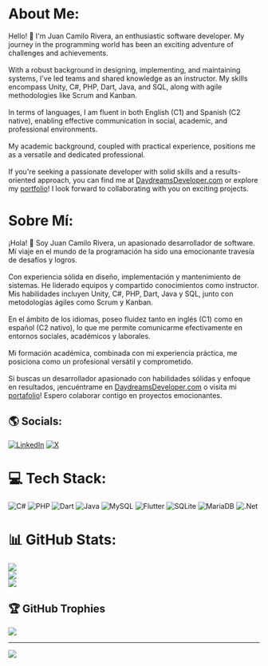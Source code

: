 # About Me:
Hello! 👋 I'm Juan Camilo Rivera, an enthusiastic software developer. My journey in the programming world has been an exciting adventure of challenges and achievements.<br><br>With a robust background in designing, implementing, and maintaining systems, I've led teams and shared knowledge as an instructor. My skills encompass Unity, C#, PHP, Dart, Java, and SQL, along with agile methodologies like Scrum and Kanban.<br><br>In terms of languages, I am fluent in both English (C1) and Spanish (C2 native), enabling effective communication in social, academic, and professional environments.<br><br>My academic background, coupled with practical experience, positions me as a versatile and dedicated professional.<br><br>If you're seeking a passionate developer with solid skills and a results-oriented approach, you can find me at [DaydreamsDeveloper.com](https://daydreamsdeveloper.com/home.html) or explore my [portfolio](https://daydreamsdeveloper.com/portfolio.html)! I look forward to collaborating with you on exciting projects.

# Sobre Mí:
¡Hola! 👋 Soy Juan Camilo Rivera, un apasionado desarrollador de software. Mi viaje en el mundo de la programación ha sido una emocionante travesía de desafíos y logros.<br><br>Con experiencia sólida en diseño, implementación y mantenimiento de sistemas. He liderado equipos y compartido conocimientos como instructor. Mis habilidades incluyen Unity, C#, PHP, Dart, Java y SQL, junto con metodologías ágiles como Scrum y Kanban.<br><br>En el ámbito de los idiomas, poseo fluidez tanto en inglés (C1) como en español (C2 nativo), lo que me permite comunicarme efectivamente en entornos sociales, académicos y laborales.<br><br>Mi formación académica, combinada con mi experiencia práctica, me posiciona como un profesional versátil y comprometido.<br><br>Si buscas un desarrollador apasionado con habilidades sólidas y enfoque en resultados, ¡encuéntrame en [DaydreamsDeveloper.com](https://daydreamsdeveloper.com/home-es.html) o visita mi [portafolio](https://daydreamsdeveloper.com/portfolio-es.html)! Espero colaborar contigo en proyectos emocionantes.

## 🌎 Socials:
[![LinkedIn](https://img.shields.io/badge/LinkedIn-%230077B5.svg?logo=linkedin&logoColor=white)](https://linkedin.com/in/daydreamsdeveloper) [![X](https://img.shields.io/badge/X-black.svg?logo=X&logoColor=white)](https://x.com/3DGamesDevelope) 

# 💻 Tech Stack:
![C#](https://img.shields.io/badge/c%23-%23239120.svg?style=for-the-badge&logo=csharp&logoColor=white) ![PHP](https://img.shields.io/badge/php-%23777BB4.svg?style=for-the-badge&logo=php&logoColor=white) ![Dart](https://img.shields.io/badge/dart-%230175C2.svg?style=for-the-badge&logo=dart&logoColor=white) ![Java](https://img.shields.io/badge/java-%23ED8B00.svg?style=for-the-badge&logo=openjdk&logoColor=white) ![MySQL](https://img.shields.io/badge/mysql-%2300000f.svg?style=for-the-badge&logo=mysql&logoColor=white) ![Flutter](https://img.shields.io/badge/Flutter-%2302569B.svg?style=for-the-badge&logo=Flutter&logoColor=white) ![SQLite](https://img.shields.io/badge/sqlite-%2307405e.svg?style=for-the-badge&logo=sqlite&logoColor=white) ![MariaDB](https://img.shields.io/badge/MariaDB-003545?style=for-the-badge&logo=mariadb&logoColor=white) ![.Net](https://img.shields.io/badge/.NET-5C2D91?style=for-the-badge&logo=.net&logoColor=white)
# 📊 GitHub Stats:
![](https://github-readme-stats-daydreamsdeveloper.vercel.app/api?username=DaydreamsDev&theme=blueberry&hide_border=false&include_all_commits=true&count_private=true&hide=issues,contribs&show=prs_merged,prs_merged_percentage&show_icons=true&rank_icon=github)<br/>
![](https://github-readme-streak-daydreamsdeveloper.vercel.app/?user=DaydreamsDev&theme=blueberry&hide_border=false&starting_year=2017&exclude_days=Sun,Sat&date_format=j%20M%5B%20Y%5D)<br/>
![](https://github-readme-stats-daydreamsdeveloper.vercel.app/api/top-langs/?username=DaydreamsDev&theme=blueberry&hide_border=false&include_all_commits=true&count_private=true&layout=compact&hide=SCSS,ShaderLab&langs_count=9)

## 🏆 GitHub Trophies
![](https://github-profile-trophy.vercel.app/?username=DaydreamsDev&theme=blueberry&no-frame=false&no-bg=false&margin-w=4)

---
[![](https://visitcount.itsvg.in/api?id=DaydreamsDev&icon=0&color=0)](https://visitcount.itsvg.in)

<!-- Proudly created with GPRM ( https://gprm.itsvg.in ) and edited by DaydreamsDeveloper ( https://daydreamsdeveloper.com )-->

